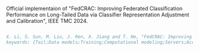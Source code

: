 Official implementaion of "FedCRAC: Improving Federated Classification Performance on Long-Tailed Data via Classifier Representation Adjustment and Calibration", IEEE TMC 2024.
```bibtex

X. Li, S. Sun, M. Liu, J. Ren, X. Jiang and T. He, "FedCRAC: Improving Federated Classification Performance on Long-Tailed Data via Classifier Representation Adjustment and Calibration," in IEEE Transactions on Mobile Computing, vol. 24, no. 1, pp. 482-499, Jan. 2025, doi: 10.1109/TMC.2024.3466208.
keywords: {Tail;Data models;Training;Computational modeling;Servers;Accuracy;Feature extraction;Data heterogeneity;federated learning;long-tailed data;representation alignment},

```
